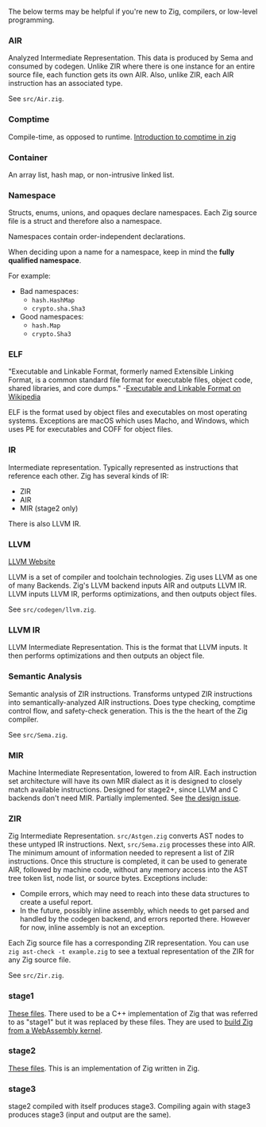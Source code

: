 The below terms may be helpful if you're new to Zig, compilers, or low-level programming.

### AIR

Analyzed Intermediate Representation. This data is produced by Sema and consumed by codegen. Unlike ZIR where there is one instance for an entire source file, each function gets its own AIR. Also, unlike ZIR, each AIR instruction has an associated type.

See `src/Air.zig`.

### Comptime

Compile-time, as opposed to runtime. [Introduction to comptime in zig](https://ziglang.org/documentation/master/#comptime)

### Container

An array list, hash map, or non-intrusive linked list.

### Namespace

Structs, enums, unions, and opaques declare namespaces. Each Zig source file is a struct and
therefore also a namespace.

Namespaces contain order-independent declarations.

When deciding upon a name for a namespace, keep in mind the **fully qualified namespace**.

For example:

 * Bad namespaces:
   - `hash.HashMap`
   - `crypto.sha.Sha3`
 * Good namespaces:
   - `hash.Map`
   - `crypto.Sha3`

### ELF

"Executable and Linkable Format, formerly named Extensible Linking Format, is a common standard file format for executable files, object code, shared libraries, and core dumps." -[Executable and Linkable Format on Wikipedia](https://en.wikipedia.org/wiki/Executable_and_Linkable_Format)

ELF is the format used by object files and executables on most operating systems. Exceptions are macOS which uses Macho, and Windows, which uses PE for executables and COFF for object files.

### IR

Intermediate representation. Typically represented as instructions that reference each other. Zig has several kinds of IR:

 * ZIR
 * AIR
 * MIR (stage2 only)

There is also LLVM IR.

### LLVM

[LLVM Website](https://llvm.org/)

LLVM is a set of compiler and toolchain technologies. Zig uses LLVM as one of many Backends. Zig's LLVM backend inputs AIR and outputs LLVM IR. LLVM inputs LLVM IR, performs optimizations, and then outputs object files.

See `src/codegen/llvm.zig`. 

### LLVM IR

LLVM Intermediate Representation. This is the format that LLVM inputs. It then performs optimizations and then outputs an object file.

### Semantic Analysis

Semantic analysis of ZIR instructions. Transforms untyped ZIR instructions into semantically-analyzed AIR instructions.
Does type checking, comptime control flow, and safety-check generation. This is the the heart of the Zig compiler.

See `src/Sema.zig`.

### MIR

Machine Intermediate Representation, lowered to from AIR. Each instruction set architecture will have its own MIR dialect as it is designed to closely match available instructions. Designed for stage2+, since LLVM and C backends don't need MIR. Partially implemented. See [the design issue](https://github.com/ziglang/zig/issues/9514).

### ZIR

Zig Intermediate Representation. `src/Astgen.zig` converts AST nodes to these
untyped IR instructions. Next, `src/Sema.zig` processes these into AIR.
The minimum amount of information needed to represent a list of ZIR instructions.
Once this structure is completed, it can be used to generate AIR, followed by
machine code, without any memory access into the AST tree token list, node list,
or source bytes. Exceptions include:
 * Compile errors, which may need to reach into these data structures to
   create a useful report.
 * In the future, possibly inline assembly, which needs to get parsed and
   handled by the codegen backend, and errors reported there. However for now,
   inline assembly is not an exception.

Each Zig source file has a corresponding ZIR representation. You can use `zig ast-check -t example.zig` to see a textual representation of the ZIR for any Zig source file.

See `src/Zir.zig`.

### stage1

[These files](https://github.com/ziglang/zig/tree/master/stage1). There used to be a C++ implementation of Zig that was referred to as "stage1" but it was replaced by these files. They are used to [build Zig from a WebAssembly kernel](https://ziglang.org/news/goodbye-cpp/).

### stage2

[These files](https://github.com/ziglang/zig/tree/master/src). This is an implementation of Zig written in Zig.

### stage3

stage2 compiled with itself produces stage3. Compiling again with stage3 produces stage3 (input and output are the same).
